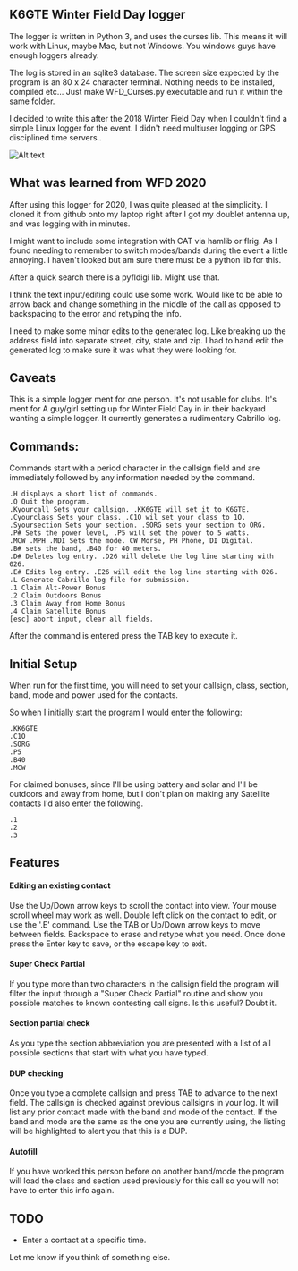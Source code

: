 ## K6GTE Winter Field Day logger

The logger is written in Python 3, and uses the curses lib. This means it will work with Linux, maybe Mac, but not Windows. You windows guys have enough loggers already.

The log is stored in an sqlite3 database. The screen size expected by the program is an 80 x 24 character terminal. Nothing needs to be installed, compiled etc... Just make WFD_Curses.py executable and run it within the same folder.

I decided to write this after the 2018 Winter Field Day when I couldn't find a simple Linux logger for the event. I didn't need multiuser logging or GPS disciplined time servers..

![Alt text](https://github.com/mbridak/wfd_py_logger/raw/master/logger.png)

## What was learned from WFD 2020
After using this logger for 2020, I was quite pleased at the simplicity. I cloned it from github onto my laptop right after I got my doublet antenna up, and was logging with in minutes.

I might want to include some integration with CAT via hamlib or flrig. As I found needing to remember to switch modes/bands during the event a little annoying. I haven't looked but am sure there must be a python lib for this.

After a quick search there is a pyfldigi lib. Might use that. 

I think the text input/editing could use some work. Would like to be able to arrow back and change something in the middle of the call as opposed to backspacing to the error and retyping the info.

I need to make some minor edits to the generated log. Like breaking up the address field into separate street, city, state and zip. I had to hand edit the generated log to make sure it was what they were looking for.

## Caveats
This is a simple logger ment for one person. It's not usable for clubs. It's
ment for A guy/girl setting up for Winter Field Day in in their backyard wanting
a simple logger.
It currently generates a rudimentary Cabrillo log.

## Commands:
Commands start with a period character in the callsign field and are immediately followed by any
information needed by the command.

```
.H displays a short list of commands.
.Q Quit the program.
.Kyourcall Sets your callsign. .KK6GTE will set it to K6GTE.
.Cyourclass Sets your class. .C1O wil set your class to 1O.
.Syoursection Sets your section. .SORG sets your section to ORG.
.P# Sets the power level, .P5 will set the power to 5 watts.
.MCW .MPH .MDI Sets the mode. CW Morse, PH Phone, DI Digital.
.B# sets the band, .B40 for 40 meters.
.D# Deletes log entry. .D26 will delete the log line starting with 026.
.E# Edits log entry. .E26 will edit the log line starting with 026.
.L Generate Cabrillo log file for submission.
.1 Claim Alt-Power Bonus
.2 Claim Outdoors Bonus
.3 Claim Away from Home Bonus
.4 Claim Satellite Bonus
[esc] abort input, clear all fields.
```

After the command is entered press the TAB key to execute it.

## Initial Setup
When run for the first time, you will need to set your callsign, class, section, band, mode and power used for the contacts.

So when I initially start the program I would enter the following:

```
.KK6GTE
.C1O
.SORG
.P5
.B40
.MCW
``` 
For claimed bonuses, since I'll be using battery and solar and I'll be outdoors and away from home, but I don't plan on making any Satellite contacts I'd also enter the following.
```
.1
.2
.3
```

## Features

#### Editing an existing contact
Use the Up/Down arrow keys to scroll the contact into view. Your mouse scroll wheel may work as well. Double left click on the contact to edit, or use the '.E' command. Use the TAB or Up/Down arrow keys to move between fields.
Backspace to erase and retype what you need.
Once done press the Enter key to save,
or the escape key to exit.

#### Super Check Partial
If you type more than two characters in the callsign field the program will filter the input through a
"Super Check Partial" routine and show you possible matches to known contesting call signs. Is this useful? Doubt it.

#### Section partial check
As you type the section abbreviation you are presented with a list of all possible sections that start with what you have typed.

#### DUP checking
Once you type a complete callsign and press TAB to advance to the next field. The callsign is checked
against previous callsigns in your log. It will list any prior contact made with the band and mode of
the contact. If the band and mode are the same as the one you are currently using, the listing will be
highlighted to alert you that this is a DUP.

#### Autofill
If you have worked this person before on another band/mode the program will load the class and section
used previously for this call so you will not have to enter this info again.

## TODO
  * Enter a contact at a specific time.

Let me know if you think of something else.
